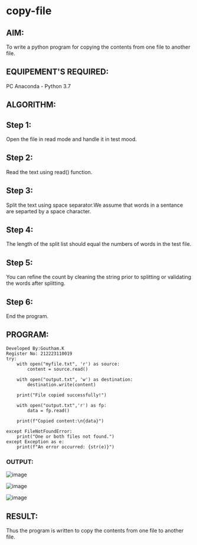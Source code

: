 # copy-file
## AIM:
To write a python program for copying the contents from one file to another file.
## EQUIPEMENT'S REQUIRED: 
PC
Anaconda - Python 3.7

## ALGORITHM: 
## Step 1:
Open the file in read mode and handle it in test mood.

## Step 2:
Read the text using read() function.

## Step 3:
Split the text using space separator.We assume that words in a sentance are separted by a space character.

## Step 4:
The length of the split list should equal the numbers of words in the test file.

## Step 5:
You can refine the count by cleaning the string prior to splitting or validating the words after splitting.

## Step 6:
End the program.




## PROGRAM:

```
Developed By:Goutham.K
Register No: 212223110019
try:
    with open("myfile.txt", 'r') as source:
        content = source.read()

    with open("output.txt", 'w') as destination:
        destination.write(content)

    print("File copied successfully!")
    
    with open("output.txt",'r') as fp:
        data = fp.read()
        
    print(f"Copied content:\n{data}")

except FileNotFoundError:
    print("One or both files not found.")
except Exception as e:
    print(f"An error occurred: {str(e)}")
```

### OUTPUT:
![image](https://github.com/Goutham2306/copy-file/assets/138971154/1cbaa31a-bd65-4e82-be6a-d8e3b567c56e)



![image](https://github.com/Goutham2306/copy-file/assets/138971154/e9a3d685-23c1-4480-8fbf-c990b8be310f)



![image](https://github.com/Goutham2306/copy-file/assets/138971154/8a3c8f08-a65a-49a3-9421-d44eefb198c8)




## RESULT:
Thus the program is written to copy the contents from one file to another file.
